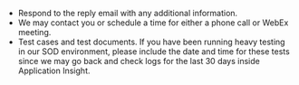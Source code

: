 <!-- markdownlint-disable-file MD041 -->
* Respond to the reply email with any additional information.
* We may contact you or schedule a time for either a phone call or WebEx meeting.
* Test cases and test documents. If you have been running heavy testing in our SOD environment, please include the date and time for these tests since we may go back and check logs for the last 30 days inside Application Insight.
